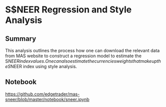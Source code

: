# S$NEER Regression and Style Analysis

## Summary
This analysis outlines the process how one can download the relevant data from MAS website to construct a regression model to estimate the S$NEER index values. One can also estimate the currencies weights that make up the S$NEER index using style analysis.

## Notebook
https://github.com/edgetrader/mas-sneer/blob/master/notebook/sneer.ipynb

